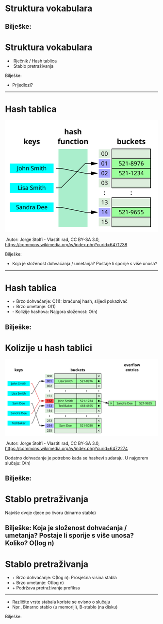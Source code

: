 # Struktura vokabulara

Bilješke:
---

# Struktura vokabulara

* &shy;<!-- .element: class="fragment" --> Rječnik / Hash tablica
* &shy;<!-- .element: class="fragment" --> Stablo pretraživanja

Bilješke:

* Prijedlozi?

---

# Hash tablica

&shy;<!-- .element: class="stretch" -->![hash table](images/hash-table.svg)

&shy;<!-- .element: style="font-size: small;" --> Autor: Jorge Stolfi - Vlastiti rad, CC BY-SA
3.0, https://commons.wikimedia.org/w/index.php?curid=6471238

Bilješke:

* Koja je složenost dohvaćanja / umetanja? Postaje li sporije s više unosa?

---

# Hash tablica

* \+ Brzo dohvaćanje: &Omicron;(1): Izračunaj hash, slijedi pokazivač
* \+ Brzo umetanje: &Omicron;(1)
* \- Kolizije hashova: Najgora složenost: &Omicron;(n)

<!-- .element: style="list-style-type: none;" -->

Bilješke:
---

# Kolizije u hash tablici

&shy;<!-- .element: class="stretch" -->![hash table collision](images/hash-table-collision.svg)

&shy;<!-- .element: style="font-size: small;" --> Autor: Jorge Stolfi - Vlastiti rad, CC BY-SA
3.0, https://commons.wikimedia.org/w/index.php?curid=6472274

Dodatno dohvaćanje je potrebno kada se hashevi sudaraju. U najgorem slučaju: &Omicron;(n)

Bilješke:
---

<h1>Stablo pretraživanja</h1>

Najviše dvoje djece po čvoru (binarno stablo)

<script class="tree" type="application/json">
        {
            "name": "<root>",
            "children": [
                {
                    "name": "A-M",
                    "children": [
                        {
                            "name": "Austr",
                            "children": [
                                {
                                    "name": "Australia"
                                },
                                {
                                    "name": "Austria"
                                }
                            ]
                        },
                        {
                            "name": "China"
                        }
                    ]
                },
                {
                    "name": "N-Z",
                    "children": [
                        {
                            "name": "Norway"
                        },
                        {
                            "name": "Russia"
                        }
                    ]
                }
            ]
        }
</script>

Bilješke:
Koja je složenost dohvaćanja / umetanja? Postaje li sporije s više unosa? Koliko? Ο(log n)
---

# Stablo pretraživanja

* \+ Brzo dohvaćanje: &Omicron;(log n): Prosječna visina stabla
* \+ Brzo umetanje: &Omicron;(log n)
* \+ Podržava pretraživanje prefiksa

<!-- .element: style="list-style-type: none;" -->

***

* Različite vrste stabala koriste se ovisno o slučaju
* Npr., Binarno stablo (u memoriji), B-stablo (na disku)

Bilješke:
